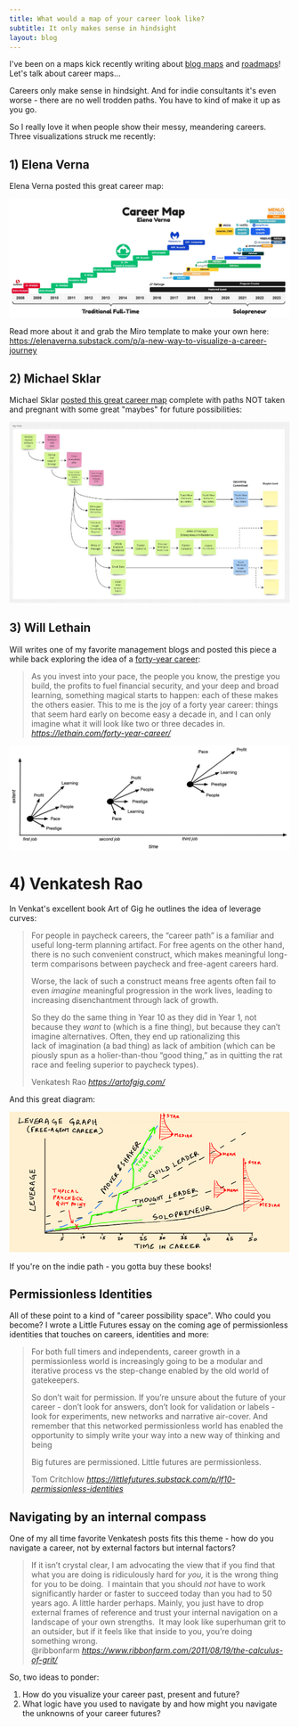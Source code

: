 ```yaml
---
title: What would a map of your career look like?
subtitle: It only makes sense in hindsight
layout: blog
---
```


I've been on a maps kick recently writing about [blog maps](https://tomcritchlow.com/2023/04/03/blog-maps/) and [roadmaps](https://tomcritchlow.com/2023/04/18/roadmap-territory/)! Let's talk about career maps...

Careers only make sense in hindsight. And for indie consultants it's even worse - there are no well trodden paths. You have to kind of make it up as you go.

So I really love it when people show their messy, meandering careers. Three visualizations struck me recently:

## 1) Elena Verna

Elena Verna posted this great career map:

![](/images/career-map-2.jpeg)

Read more about it and grab the Miro template to make your own here: <https://elenaverna.substack.com/p/a-new-way-to-visualize-a-career-journey>

## 2) Michael Sklar

Michael Sklar [posted this great career map](https://twitter.com/michaelsklar/status/1649036269115121664) complete with paths NOT taken and pregnant with some great "maybes" for future possibilities:

![](/images/career-map-1.jpeg)

## 3) Will Lethain

Will writes one of my favorite management blogs and posted this piece a while back exploring the idea of a [forty-year career](https://lethain.com/forty-year-career/):

<blockquote class="quoteback" darkmode="" data-title="A%20forty-year%20career." data-author="Will Lethain" cite="https://lethain.com/forty-year-career/">As you invest into your pace, the people you know, the prestige you build, the profits to fuel financial security, and your deep and broad learning, something magical starts to happen: each of these makes the others easier. This to me is the joy of a forty year career: things that seem hard early on become easy a decade in, and I can only imagine what it will look like two or three decades in.
<footer> <cite><a href="https://lethain.com/forty-year-career/">https://lethain.com/forty-year-career/</a></cite></footer>
</blockquote>
<script note="" src="https://cdn.jsdelivr.net/gh/Blogger-Peer-Review/quotebacks@1/quoteback.js"></script>

![](/images/career-map-3.png)

# 4) Venkatesh Rao

In Venkat's excellent book Art of Gig he outlines the idea of leverage curves:

<blockquote class="quoteback" darkmode="" data-title="Leverage Curves vs. Career Paths" data-author="Venkatesh Rao" cite="https://artofgig.com/">
<p>For people in paycheck careers, the “career path” is a familiar and useful long-term planning artifact. For free agents on the other hand, there is no such convenient construct, which makes meaningful long-term comparisons between paycheck and free-agent careers hard.</p><p>Worse, the lack&nbsp;<span class="il">of</span>&nbsp;such a construct means free agents often fail to even&nbsp;<em>imagine</em>&nbsp;meaningful progression in the work lives, leading to increasing disenchantment through lack&nbsp;<span class="il">of</span>&nbsp;growth.</p><p>So they do the same thing in Year 10 as they did in Year 1, not because they&nbsp;<em>want&nbsp;</em>to (which is a fine thing), but because they can’t imagine alternatives. Often, they end up rationalizing this lack&nbsp;<span class="il">of</span>&nbsp;imagination (a bad thing) as lack&nbsp;<span class="il">of</span>&nbsp;ambition (which can be piously spun as a holier-than-thou “good thing,” as in quitting the rat race and feeling superior to paycheck types).</p>
<footer>Venkatesh Rao<cite> <a href="https://artofgig.com/">https://artofgig.com/</a></cite></footer>
</blockquote><script note="" src="https://cdn.jsdelivr.net/gh/Blogger-Peer-Review/quotebacks@1/quoteback.js"></script>

And this great diagram:

![](/images/career-map-4.png)

If you're on the indie path - you gotta buy these books!

## Permissionless Identities

All of these point to a kind of "career possibility space". Who could you become? I wrote a Little Futures essay on the coming age of permissionless identities that touches on careers, identities and more: 

<blockquote class="quoteback" darkmode="" data-title="LF10%20-%20Permissionless%20Identities" data-author="Tom Critchlow" cite="https://littlefutures.substack.com/p/lf10-permissionless-identities">
<p>For both full timers and independents, career growth in a permissionless world is increasingly going to be a modular and iterative process vs the step-change enabled by the old world of gatekeepers.</p><p>So don’t wait for permission. If you’re unsure about the future of your career - don’t look for answers, don’t look for validation or labels - look for experiments, new networks and narrative air-cover. And remember that this networked permissionless world has enabled the opportunity to simply write your way into a new way of thinking and being</p><p>Big futures are permissioned. Little futures are permissionless.</p>
<footer>Tom Critchlow <cite><a href="https://littlefutures.substack.com/p/lf10-permissionless-identities">https://littlefutures.substack.com/p/lf10-permissionless-identities</a></cite></footer>
</blockquote>
<script note="" src="https://cdn.jsdelivr.net/gh/Blogger-Peer-Review/quotebacks@1/quoteback.js"></script>

## Navigating by an internal compass

One of my all time favorite Venkatesh posts fits this theme - how do you navigate a career, not by external factors but internal factors?

<blockquote class="quoteback" darkmode="" data-title="The%20Calculus%20of%20Grit" data-author="@ribbonfarm" cite="https://www.ribbonfarm.com/2011/08/19/the-calculus-of-grit/">
If it isn’t crystal clear, I am advocating the view that if you find that what you are doing is ridiculously hard for <em>you, </em>it is the wrong thing for you to be doing.&nbsp; I maintain that you should <em>not </em>have to work significantly harder or faster to succeed today than you had to 50 years ago. A little harder perhaps. Mainly, you just have to drop external frames of reference and trust your internal navigation on a landscape of your own strengths.&nbsp; It may look like superhuman grit to an outsider, but if it feels like that inside to you, you’re doing something wrong.
<footer>@ribbonfarm <cite><a href="https://www.ribbonfarm.com/2011/08/19/the-calculus-of-grit/">https://www.ribbonfarm.com/2011/08/19/the-calculus-of-grit/</a></cite></footer>
</blockquote>
<script note="" src="https://cdn.jsdelivr.net/gh/Blogger-Peer-Review/quotebacks@1/quoteback.js"></script>

So, two ideas to ponder:

1. How do you visualize your career past, present and future?
2. What logic have you used to navigate by and how might you navigate the unknowns of your career futures?